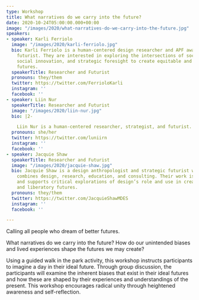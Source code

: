 ```yaml
---
type: Workshop
title: What narratives do we carry into the future?
date: 2020-10-24T05:00:00.000+00:00
image: "/images/2020/what-narratives-do-we-carry-into-the-future.jpg"
speakers:
- speaker: Karli Ferriolo
  image: "/images/2020/karli-ferriolo.jpg"
  bio: Karli Ferriolo is a human-centered design researcher and APF award-winning
    futurist. They are interested in exploring the intersections of social justice,
    social innovation, and strategic foresight to create equitable and sustainable
    futures.
  speakerTitle: Researcher and Futurist
  pronouns: they/them
  twitter: https://twitter.com/FerrioloKarli
  instagram: ''
  facebook: ''
- speaker: Liin Nur
  speakerTitle: Researcher and Futurist
  image: "/images/2020/liin-nur.jpg"
  bio: |2-

    Liin Nur is a human-centered researcher, strategist, and futurist. Her work is focused on decolonizing the tools and methods she has learned to create equitable futures for all.
  pronouns: she/her
  twitter: https://twitter.com/luniirn
  instagram: ''
  facebook: ''
- speaker: Jacquie Shaw
  speakerTitle: Researcher and Futurist
  image: "/images/2020/jacquie-shaw.jpg"
  bio: Jacquie Shaw is a design anthropologist and strategic futurist whose practice
    combines design, research, education, and consulting. Their work is grounded in
    and supports critical explorations of design’s role and use in creating equitable
    and liberatory futures.
  pronouns: they/them
  twitter: https://twitter.com/JacquieShawMDES
  instagram: ''
  facebook: ''

---
```

Calling all people who dream of better futures.

What narratives do we carry into the future? How do our unintended biases and lived experiences shape the futures we may create?

Using a guided walk in the park activity, this workshop instructs participants to imagine a day in their ideal future. Through group discussion, the participants will examine the inherent biases that exist in their ideal futures and how these are shaped by their experiences and understandings of the present. This workshop encourages radical unity through heightened awareness and self-reflection.